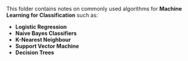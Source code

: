 This folder contains notes on commonly used algorithms for **Machine Learning for Classification** such as:

- **Logistic Regression**
- **Naive Bayes Classifiers**
- **K-Nearest Neighbour**
- **Support Vector Machine**
- **Decision Trees**
